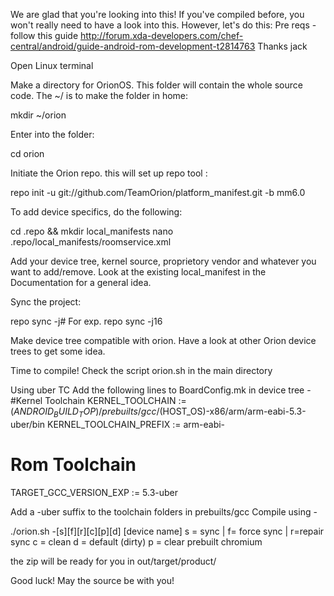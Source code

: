 We are glad that you're looking into this! If you've compiled before, you won't really need to have a look into this. However, let's do this:
Pre reqs -
follow this guide http://forum.xda-developers.com/chef-central/android/guide-android-rom-development-t2814763
Thanks jack

Open Linux terminal

Make a directory for OrionOS. This folder will contain the whole source code. The ~/ is to make the folder in home:

mkdir ~/orion

Enter into the folder:

cd orion

Initiate the Orion repo. this will set up repo tool :

repo init -u git://github.com/TeamOrion/platform_manifest.git -b mm6.0

To add device specifics, do the following:

cd .repo && mkdir local_manifests
nano .repo/local_manifests/roomservice.xml

Add your device tree, kernel source, proprietory vendor and whatever you want to add/remove. Look at the existing local_manifest in the Documentation for a general idea.

Sync the project:

repo sync -j#
For exp. repo sync -j16

Make device tree compatible with orion. Have a look at other Orion device trees to get some idea.

Time to compile! 
Check the script orion.sh in the main directory

Using uber TC
Add the following lines to BoardConfig.mk  in device tree - 
#Kernel Toolchain
KERNEL_TOOLCHAIN := $(ANDROID_BUILD_TOP)/prebuilts/gcc/$(HOST_OS)-x86/arm/arm-eabi-5.3-uber/bin
KERNEL_TOOLCHAIN_PREFIX := arm-eabi-

# Rom Toolchain
TARGET_GCC_VERSION_EXP := 5.3-uber

Add a -uber suffix to the toolchain folders in prebuilts/gcc
Compile using - 

./orion.sh -[s][f][r][c][p][d] [device name]
 s = sync | f= force sync | r=repair sync
 c = clean 
 d = default (dirty)
 p = clear prebuilt chromium
 
the zip will be ready for you in out/target/product/<device>

Good luck! May the source be with you! 
